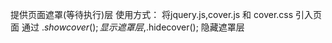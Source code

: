 提供页面遮罩(等待执行)层
使用方式：
	将jquery.js,cover.js 和 cover.css 引入页面
	通过  $.showcover(); 显示遮罩层,$.hidecover(); 隐藏遮罩层